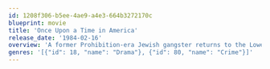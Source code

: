 ```yaml
---
id: 1208f306-b5ee-4ae9-a4e3-664b3272170c
blueprint: movie
title: 'Once Upon a Time in America'
release_date: '1984-02-16'
overview: 'A former Prohibition-era Jewish gangster returns to the Lower East Side of Manhattan over thirty years later, where he once again must confront the ghosts and regrets of his old life.'
genres: '[{"id": 18, "name": "Drama"}, {"id": 80, "name": "Crime"}]'
---
```

